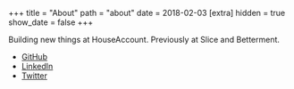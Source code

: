 +++
title = "About"
path = "about"
date = 2018-02-03
[extra]
hidden = true
show_date = false
+++

Building new things at HouseAccount. Previously at Slice and Betterment.

* [GitHub](https://github.com/RowanMcDonald)
* [LinkedIn](https://www.linkedin.com/in/rowan-mcdonald)
* [Twitter](https://www.twitter.com/rowangoldenarch)
